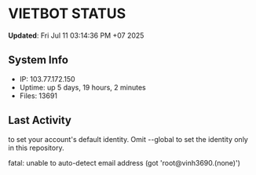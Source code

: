 # VIETBOT STATUS
**Updated**: Fri Jul 11 03:14:36 PM +07 2025

## System Info
- IP: 103.77.172.150
- Uptime: up 5 days, 19 hours, 2 minutes
- Files: 13691

## Last Activity

to set your account's default identity.
Omit --global to set the identity only in this repository.

fatal: unable to auto-detect email address (got 'root@vinh3690.(none)')
